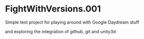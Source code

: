 # FightWithVersions.001

Simple test project for playing around with Google Daydream stuff

and exploring the integration of github, git and unity3d



